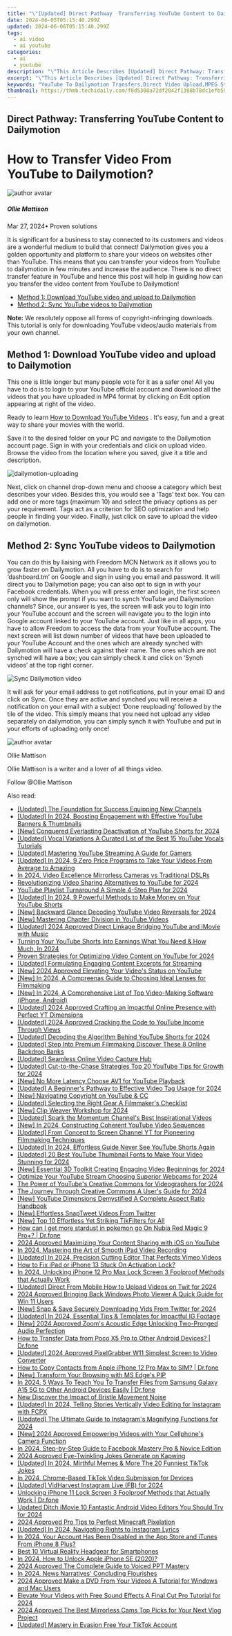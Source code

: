 ```yaml
---
title: "\"[Updated] Direct Pathway  Transferring YouTube Content to Dailymotion for 2024\""
date: 2024-06-05T05:15:40.299Z
updated: 2024-06-06T05:15:40.299Z
tags:
  - ai video
  - ai youtube
categories:
  - ai
  - youtube
description: "\"This Article Describes [Updated] Direct Pathway: Transferring YouTube Content to Dailymotion for 2024\""
excerpt: "\"This Article Describes [Updated] Direct Pathway: Transferring YouTube Content to Dailymotion for 2024\""
keywords: "YouTube To Dailymotion Transfers,Direct Video Upload,MPEG Streaming Shift,Platform Media Switch,Online Video Transferring,Content Redistribution,Copyrighted Content Move"
thumbnail: https://thmb.techidaily.com/f8d5308a72df2042f1308b78dc1efb598f7f3491c673912341c93c2d4c06d1ec.jpg
---
```


## Direct Pathway: Transferring YouTube Content to Dailymotion

# How to Transfer Video From YouTube to Dailymotion?

![author avatar](https://images.wondershare.com/filmora/article-images/ollie-mattison.jpg)

##### Ollie Mattison

 Mar 27, 2024• Proven solutions

It is significant for a business to stay connected to its customers and videos are a wonderful medium to build that connect! Dailymotion gives you a golden opportunity and platform to share your videos on websites other than YouTube. This means that you can transfer your videos from YouTube to dailymotion in few minutes and increase the audience. There is no direct transfer feature in YouTube and hence this post will help in guiding how can you transfer the video content from YouTube to Dailymotion!

* [Method 1: Download YouTube video and upload to Dailymotion](#part1)
* [Method 2: Sync YouTube videos to Dailymotion](#part2)

**Note:** We resolutely oppose all forms of copyright-infringing downloads. This tutorial is only for downloading YouTube videos/audio materials from your own channel.

## Method 1: Download YouTube video and upload to Dailymotion

This one is little longer but many people vote for it as a safer one! All you have to do is to login to your YouTube official account and download all the videos that you have uploaded in MP4 format by clicking on Edit option appearing at right of the video.

Ready to learn [How to Download YouTube Videos](https://tools.techidaily.com/wondershare/filmora/download/) . It's easy, fun and a great way to share your movies with the world.

Save it to the desired folder on your PC and navigate to the Dailymotion account page. Sign in with your credentials and click on upload video. Browse the video from the location where you saved, give it a title and description.

![dailymotion-uploading](https://images.wondershare.com/filmora/article-images/dailymotion-uploading.jpg)

Next, click on channel drop-down menu and choose a category which best describes your video. Besides this, you would see a ‘Tags’ text box. You can add one or more tags (maximum 10) and select the privacy options as per your requirement. Tags act as a criterion for SEO optimization and help people in finding your video. Finally, just click on save to upload the video on dailymotion.

## Method 2: Sync YouTube videos to Dailymotion

You can do this by liaising with Freedom MCN Network as it allows you to grow faster on Dailymotion. All you have to do is to search for ‘dashboard.tm’ on Google and sign in using you email and password. It will direct you to Dailymotion page; you can also opt to sign in with your Facebook credentials. When you will press enter and login, the first screen only will show the prompt if you want to synch YouTube and Dailymotion channels? Since, our answer is yes, the screen will ask you to login into your YouTube account and the screen will navigate you to the login into Google account linked to your YouTube account. Just like in all apps, you have to allow Freedom to access the data from your YouTube account. The next screen will list down number of videos that have been uploaded to your YouTube Account and the ones which are already synched with Dailymotion will have a check against their name. The ones which are not synched will have a box; you can simply check it and click on ‘Synch videos’ at the top right corner.

![ Sync Dailymotion video](https://images.wondershare.com/filmora/article-images/sync-dailymotion-video.jpg)

It will ask for your email address to get notifications, put in your email ID and click on Sync. Once they are active and synched you will receive a notification on your email with a subject ‘Done reuploading’ followed by the tile of the video. This simply means that you need not upload any video separately on dailymotion, you can simply synch it with YouTube and put in your efforts of uploading only once!

![author avatar](https://images.wondershare.com/filmora/article-images/ollie-mattison.jpg)

Ollie Mattison

Ollie Mattison is a writer and a lover of all things video.

Follow @Ollie Mattison

<span class="atpl-alsoreadstyle">Also read:</span>
<div><ul>
<li><a href="https://facebook-record-videos.techidaily.com/updated-the-foundation-for-success-equipping-new-channels/"><u>[Updated] The Foundation for Success  Equipping New Channels</u></a></li>
<li><a href="https://facebook-record-videos.techidaily.com/updated-in-2024-boosting-engagement-with-effective-youtube-banners-and-thumbnails/"><u>[Updated] In 2024, Boosting Engagement with Effective YouTube Banners & Thumbnails</u></a></li>
<li><a href="https://facebook-record-videos.techidaily.com/new-conquered-everlasting-deactivation-of-youtube-shorts-for-2024/"><u>[New] Conquered  Everlasting Deactivation of YouTube Shorts for 2024</u></a></li>
<li><a href="https://facebook-record-videos.techidaily.com/updated-vocal-variations-a-curated-list-of-the-best-15-youtube-vocals-tutorials/"><u>[Updated] Vocal Variations  A Curated List of the Best 15 YouTube Vocals Tutorials</u></a></li>
<li><a href="https://facebook-record-videos.techidaily.com/updated-mastering-youtube-streaming-a-guide-for-gamers/"><u>[Updated] Mastering YouTube Streaming  A Guide for Gamers</u></a></li>
<li><a href="https://facebook-record-videos.techidaily.com/updated-in-2024-9-zero-price-programs-to-take-your-videos-from-average-to-amazing/"><u>[Updated] In 2024, 9 Zero Price Programs to Take Your Videos From Average to Amazing</u></a></li>
<li><a href="https://facebook-record-videos.techidaily.com/in-2024-video-excellence-mirrorless-cameras-vs-traditional-dslrs/"><u>In 2024, Video Excellence  Mirrorless Cameras vs Traditional DSLRs</u></a></li>
<li><a href="https://facebook-record-videos.techidaily.com/revolutionizing-video-sharing-alternatives-to-youtube-for-2024/"><u>Revolutionizing Video Sharing  Alternatives to YouTube for 2024</u></a></li>
<li><a href="https://facebook-record-videos.techidaily.com/youtube-playlist-turnaround-a-simple-4-step-plan-for-2024/"><u>YouTube Playlist Turnaround  A Simple 4-Step Plan for 2024</u></a></li>
<li><a href="https://facebook-record-videos.techidaily.com/updated-in-2024-9-powerful-methods-to-make-money-on-your-youtube-shorts/"><u>[Updated] In 2024, 9 Powerful Methods to Make Money on Your YouTube Shorts</u></a></li>
<li><a href="https://facebook-record-videos.techidaily.com/new-backward-glance-decoding-youtube-video-reversals-for-2024/"><u>[New] Backward Glance  Decoding YouTube Video Reversals for 2024</u></a></li>
<li><a href="https://facebook-record-videos.techidaily.com/new-mastering-chapter-division-in-youtube-videos/"><u>[New] Mastering Chapter Division in YouTube Videos</u></a></li>
<li><a href="https://facebook-record-videos.techidaily.com/updated-2024-approved-direct-linkage-bridging-youtube-and-imovie-with-music/"><u>[Updated] 2024 Approved  Direct Linkage  Bridging YouTube and iMovie with Music</u></a></li>
<li><a href="https://facebook-record-videos.techidaily.com/turning-your-youtube-shorts-into-earnings-what-you-need-and-how-much-in-2024/"><u>Turning Your YouTube Shorts Into Earnings  What You Need & How Much, In 2024</u></a></li>
<li><a href="https://facebook-record-videos.techidaily.com/proven-strategies-for-optimizing-video-content-on-youtube-for-2024/"><u>Proven Strategies for Optimizing Video Content on YouTube for 2024</u></a></li>
<li><a href="https://facebook-record-videos.techidaily.com/updated-formulating-engaging-content-excerpts-for-streaming/"><u>[Updated] Formulating Engaging Content Excerpts for Streaming</u></a></li>
<li><a href="https://facebook-record-videos.techidaily.com/new-2024-approved-elevating-your-videos-status-on-youtube/"><u>[New] 2024 Approved  Elevating Your Video's Status on YouTube</u></a></li>
<li><a href="https://facebook-record-videos.techidaily.com/new-in-2024-a-compreenas-guide-to-choosing-ideal-lenses-for-filmmaking/"><u>[New] In 2024, A Compreenas Guide to Choosing Ideal Lenses for Filmmaking</u></a></li>
<li><a href="https://facebook-record-videos.techidaily.com/new-in-2024-a-comprehensive-list-of-top-video-making-software-iphone-android/"><u>[New] In 2024, A Comprehensive List of Top Video-Making Software (iPhone, Android)</u></a></li>
<li><a href="https://facebook-record-videos.techidaily.com/updated-2024-approved-crafting-an-impactful-online-presence-with-perfect-yt-dimensions/"><u>[Updated] 2024 Approved  Crafting an Impactful Online Presence with Perfect YT Dimensions</u></a></li>
<li><a href="https://facebook-record-videos.techidaily.com/updated-2024-approved-cracking-the-code-to-youtube-income-through-views/"><u>[Updated] 2024 Approved  Cracking the Code to YouTube Income Through Views</u></a></li>
<li><a href="https://facebook-record-videos.techidaily.com/updated-decoding-the-algorithm-behind-youtube-shorts-for-2024/"><u>[Updated] Decoding the Algorithm Behind YouTube Shorts for 2024</u></a></li>
<li><a href="https://facebook-record-videos.techidaily.com/updated-step-into-premium-filmmaking-discover-these-8-online-backdrop-banks/"><u>[Updated] Step Into Premium Filmmaking  Discover These 8 Online Backdrop Banks</u></a></li>
<li><a href="https://facebook-record-videos.techidaily.com/updated-seamless-online-video-capture-hub/"><u>[Updated] Seamless Online Video Capture Hub</u></a></li>
<li><a href="https://facebook-record-videos.techidaily.com/updated-cut-to-the-chase-strategies-top-20-youtube-tips-for-growth-for-2024/"><u>[Updated] Cut-to-the-Chase Strategies  Top 20 YouTube Tips for Growth for 2024</u></a></li>
<li><a href="https://facebook-record-videos.techidaily.com/new-no-more-latency-choose-av1-for-youtube-playback/"><u>[New] No More Latency  Choose AV1 for YouTube Playback</u></a></li>
<li><a href="https://facebook-record-videos.techidaily.com/updated-a-beginners-pathway-to-effective-video-tag-usage-for-2024/"><u>[Updated] A Beginner's Pathway to Effective Video Tag Usage for 2024</u></a></li>
<li><a href="https://facebook-record-videos.techidaily.com/new-navigating-copyright-on-youtube-and-cc/"><u>[New] Navigating Copyright on YouTube & CC</u></a></li>
<li><a href="https://facebook-record-videos.techidaily.com/updated-selecting-the-right-gear-a-filmmakers-checklist/"><u>[Updated] Selecting the Right Gear  A Filmmaker's Checklist</u></a></li>
<li><a href="https://facebook-record-videos.techidaily.com/new-clip-weaver-workshop-for-2024/"><u>[New] Clip Weaver Workshop for 2024</u></a></li>
<li><a href="https://facebook-record-videos.techidaily.com/updated-spark-the-momentum-channels-best-inspirational-videos/"><u>[Updated] Spark the Momentum  Channel's Best Inspirational Videos</u></a></li>
<li><a href="https://facebook-record-videos.techidaily.com/new-in-2024-constructing-coherent-youtube-video-sequences/"><u>[New] In 2024, Constructing Coherent YouTube Video Sequences</u></a></li>
<li><a href="https://facebook-record-videos.techidaily.com/updated-from-concept-to-screen-channel-yt-for-pioneering-filmmaking-techniques/"><u>[Updated] From Concept to Screen  Channel YT for Pioneering Filmmaking Techniques</u></a></li>
<li><a href="https://facebook-record-videos.techidaily.com/updated-in-2024-effortless-guide-never-see-youtube-shorts-again/"><u>[Updated] In 2024, Effortless Guide  Never See YouTube Shorts Again</u></a></li>
<li><a href="https://facebook-record-videos.techidaily.com/updated-20-best-youtube-thumbnail-fonts-to-make-your-video-stunning-for-2024/"><u>[Updated] 20 Best YouTube Thumbnail Fonts to Make Your Video Stunning for 2024</u></a></li>
<li><a href="https://facebook-record-videos.techidaily.com/new-essential-3d-toolkit-creating-engaging-video-beginnings-for-2024/"><u>[New] Essential 3D Toolkit  Creating Engaging Video Beginnings for 2024</u></a></li>
<li><a href="https://facebook-record-videos.techidaily.com/optimize-your-youtube-stream-choosing-superior-webcams-for-2024/"><u>Optimize Your YouTube Stream  Choosing Superior Webcams for 2024</u></a></li>
<li><a href="https://facebook-record-videos.techidaily.com/the-power-of-youtubes-creative-commons-for-videographers-for-2024/"><u>The Power of YouTube's Creative Commons for Videographers for 2024</u></a></li>
<li><a href="https://facebook-record-videos.techidaily.com/the-journey-through-creative-commons-a-users-guide-for-2024/"><u>The Journey Through Creative Commons  A User's Guide for 2024</u></a></li>
<li><a href="https://facebook-record-videos.techidaily.com/new-youtube-dimensions-demystified-a-complete-aspect-ratio-handbook/"><u>[New] YouTube Dimensions Demystified  A Complete Aspect Ratio Handbook</u></a></li>
<li><a href="https://twitter-videos.techidaily.com/new-effortless-snaptweet-videos-from-twitter/"><u>[New] Effortless SnapTweet Videos From Twitter</u></a></li>
<li><a href="https://tiktok-video-recordings.techidaily.com/new-top-10-effortless-yet-striking-tikfilters-for-all/"><u>[New] Top 10 Effortless Yet Striking TikFilters for All</u></a></li>
<li><a href="https://pokemon-go-android.techidaily.com/how-can-i-get-more-stardust-in-pokemon-go-on-nubia-red-magic-9-proplus-drfone-by-drfone-virtual-android/"><u>How can I get more stardust in pokemon go On Nubia Red Magic 9 Pro+? | Dr.fone</u></a></li>
<li><a href="https://youtube-stream.techidaily.com/2024-approved-maximizing-your-content-sharing-with-ios-on-youtube/"><u>2024 Approved  Maximizing Your Content Sharing with iOS on YouTube</u></a></li>
<li><a href="https://remote-screen-capture.techidaily.com/in-2024-mastering-the-art-of-smooth-ipad-video-recording/"><u>In 2024, Mastering the Art of Smooth iPad Video Recording</u></a></li>
<li><a href="https://vimeo-videos.techidaily.com/updated-in-2024-precision-cutting-editor-that-perfects-vimeo-videos/"><u>[Updated] In 2024, Precision Cutting  Editor That Perfects Vimeo Videos</u></a></li>
<li><a href="https://activate-lock.techidaily.com/how-to-fix-ipad-or-iphone-13-stuck-on-activation-lock-by-drfone-ios/"><u>How to Fix iPad or iPhone 13 Stuck On Activation Lock?</u></a></li>
<li><a href="https://ios-unlock.techidaily.com/in-2024-unlocking-iphone-12-pro-max-lock-screen-3-foolproof-methods-that-actually-work-by-drfone-ios/"><u>In 2024, Unlocking iPhone 12 Pro Max Lock Screen 3 Foolproof Methods that Actually Work</u></a></li>
<li><a href="https://twitter-videos.techidaily.com/updated-direct-from-mobile-how-to-upload-videos-on-twit-for-2024/"><u>[Updated] Direct From Mobile  How to Upload Videos on Twit for 2024</u></a></li>
<li><a href="https://extra-lessons.techidaily.com/2024-approved-bringing-back-windows-photo-viewer-a-quick-guide-for-win-11-users/"><u>2024 Approved  Bringing Back Windows Photo Viewer  A Quick Guide for Win 11 Users</u></a></li>
<li><a href="https://twitter-videos.techidaily.com/new-snap-and-save-securely-downloading-vids-from-twitter-for-2024/"><u>[New] Snap & Save  Securely Downloading Vids From Twitter for 2024</u></a></li>
<li><a href="https://instagram-video-recordings.techidaily.com/updated-in-2024-essential-tips-and-templates-for-impactful-ig-footage/"><u>[Updated] In 2024, Essential Tips & Templates for Impactful IG Footage</u></a></li>
<li><a href="https://screen-mirroring-recording.techidaily.com/new-2024-approved-zooms-acoustic-edge-unlocking-two-pronged-audio-perfection/"><u>[New] 2024 Approved  Zoom's Acoustic Edge  Unlocking Two-Pronged Audio Perfection</u></a></li>
<li><a href="https://android-transfer.techidaily.com/how-to-transfer-data-from-poco-x5-pro-to-other-android-devices-drfone-by-drfone-transfer-from-android-transfer-from-android/"><u>How to Transfer Data from Poco X5 Pro to Other Android Devices? | Dr.fone</u></a></li>
<li><a href="https://desktop-recording.techidaily.com/updated-2024-approved-pixelgrabber-w11-simplest-screen-to-video-converter/"><u>[Updated] 2024 Approved  PixelGrabber W11  Simplest Screen to Video Converter</u></a></li>
<li><a href="https://iphone-transfer.techidaily.com/how-to-copy-contacts-from-apple-iphone-12-pro-max-to-sim-drfone-by-drfone-transfer-from-ios/"><u>How to Copy Contacts from Apple iPhone 12 Pro Max to SIM? | Dr.fone</u></a></li>
<li><a href="https://some-skills.techidaily.com/new-transform-your-browsing-with-ms-edges-pip/"><u>[New] Transform Your Browsing with MS Edge's PIP</u></a></li>
<li><a href="https://android-transfer.techidaily.com/in-2024-5-ways-to-teach-you-to-transfer-files-from-samsung-galaxy-a15-5g-to-other-android-devices-easily-drfone-by-drfone-transfer-from-android-transfer-from-android/"><u>In 2024, 5 Ways To Teach You To Transfer Files from Samsung Galaxy A15 5G to Other Android Devices Easily | Dr.fone</u></a></li>
<li><a href="https://sound-tweaking.techidaily.com/new-discover-the-impact-of-bristle-movement-noise/"><u>New Discover the Impact of Bristle Movement Noise</u></a></li>
<li><a href="https://instagram-videos.techidaily.com/updated-in-2024-telling-stories-vertically-video-editing-for-instagram-with-fcpx/"><u>[Updated] In 2024, Telling Stories Vertically  Video Editing for Instagram with FCPX</u></a></li>
<li><a href="https://instagram-clips.techidaily.com/updated-the-ultimate-guide-to-instagrams-magnifying-functions-for-2024/"><u>[Updated] The Ultimate Guide to Instagram's Magnifying Functions for 2024</u></a></li>
<li><a href="https://screen-capture.techidaily.com/new-2024-approved-empowering-videos-with-your-cellphones-camera-function/"><u>[New] 2024 Approved  Empowering Videos with Your Cellphone's Camera Function</u></a></li>
<li><a href="https://facebook-video-recording.techidaily.com/in-2024-step-by-step-guide-to-facebook-mastery-pro-and-novice-edition/"><u>In 2024, Step-by-Step Guide to Facebook Mastery  Pro & Novice Edition</u></a></li>
<li><a href="https://some-techniques.techidaily.com/2024-approved-eye-twinkling-jokes-generate-on-kapwing/"><u>2024 Approved  Eye-Twinkling Jokes  Generate on Kapwing</u></a></li>
<li><a href="https://tiktok-videos.techidaily.com/updated-in-2024-mirthful-memes-and-more-the-20-funniest-tiktok-jokes/"><u>[Updated] In 2024, Mirthful Memes & More  The 20 Funniest TikTok Jokes</u></a></li>
<li><a href="https://tiktok-video-files.techidaily.com/in-2024-chrome-based-tiktok-video-submission-for-devices/"><u>In 2024, Chrome-Based TikTok Video Submission for Devices</u></a></li>
<li><a href="https://facebook-videos.techidaily.com/updated-vidharvest-instagram-live-fb-for-2024/"><u>[Updated] VidHarvest  Instagram Live (FB) for 2024</u></a></li>
<li><a href="https://iphone-unlock.techidaily.com/unlocking-iphone-11-lock-screen-3-foolproof-methods-that-actually-work-drfone-by-drfone-ios/"><u>Unlocking iPhone 11 Lock Screen 3 Foolproof Methods that Actually Work | Dr.fone</u></a></li>
<li><a href="https://smart-video-editing.techidaily.com/updated-ditch-imovie-10-fantastic-android-video-editors-you-should-try-for-2024/"><u>Updated Ditch iMovie 10 Fantastic Android Video Editors You Should Try for 2024</u></a></li>
<li><a href="https://extra-approaches.techidaily.com/2024-approved-pro-tips-to-perfect-minecraft-pixelation/"><u>2024 Approved  Pro Tips to Perfect Minecraft Pixelation</u></a></li>
<li><a href="https://instagram-videos.techidaily.com/updated-in-2024-navigating-rights-to-instagram-lyrics/"><u>[Updated] In 2024, Navigating Rights to Instagram Lyrics</u></a></li>
<li><a href="https://apple-account.techidaily.com/in-2024-your-account-has-been-disabled-in-the-app-store-and-itunes-from-iphone-8-plus-by-drfone-ios/"><u>In 2024, Your Account Has Been Disabled in the App Store and iTunes From iPhone 8 Plus?</u></a></li>
<li><a href="https://extra-tips.techidaily.com/best-10-virtual-reality-headgear-for-smartphones/"><u>Best 10 Virtual Reality Headgear for Smartphones</u></a></li>
<li><a href="https://ios-unlock.techidaily.com/in-2024-how-to-unlock-apple-iphone-se-2020-by-drfone-ios/"><u>In 2024, How to Unlock Apple iPhone SE (2020)?</u></a></li>
<li><a href="https://digital-screen-recording.techidaily.com/2024-approved-the-complete-guide-to-voiced-ppt-mastery/"><u>2024 Approved  The Complete Guide to Voiced PPT Mastery</u></a></li>
<li><a href="https://youtube-stream.techidaily.com/in-2024-news-narratives-concluding-flourishes/"><u>In 2024, News Narratives' Concluding Flourishes</u></a></li>
<li><a href="https://video-content-creator.techidaily.com/2024-approved-make-a-dvd-from-your-videos-a-tutorial-for-windows-and-mac-users/"><u>2024 Approved Make a DVD From Your Videos A Tutorial for Windows and Mac Users</u></a></li>
<li><a href="https://video-creation-software.techidaily.com/elevate-your-videos-with-free-sound-effects-a-final-cut-pro-tutorial-for-2024/"><u>Elevate Your Videos with Free Sound Effects A Final Cut Pro Tutorial for 2024</u></a></li>
<li><a href="https://youtube-help.techidaily.com/2024-approved-the-best-mirrorless-cams-top-picks-for-your-next-vlog-project/"><u>2024 Approved  The Best Mirrorless Cams  Top Picks for Your Next Vlog Project</u></a></li>
<li><a href="https://tiktok-clips.techidaily.com/updated-mastery-in-evasion-free-your-tiktok-account/"><u>[Updated] Mastery in Evasion  Free Your TikTok Account</u></a></li>
</ul></div>

<ins class="adsbygoogle"
      style="display:block"
      data-ad-client="ca-pub-7571918770474297"
      data-ad-slot="8358498916"
      data-ad-format="auto"
      data-full-width-responsive="true"></ins>
